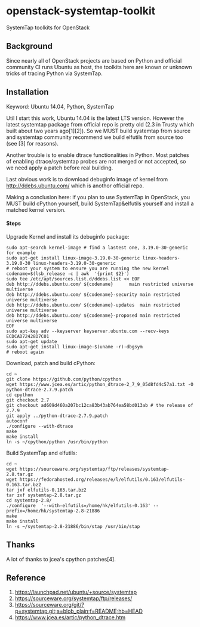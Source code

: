 # openstack-systemtap-toolkit
SystemTap toolkits for OpenStack

## Background
Since nearly all of OpenStack projects are based on Python and official community CI runs Ubuntu as host, the toolkits here are known or unknown tricks of tracing Python via SystemTap.

## Installation
Keyword: Ubuntu 14.04, Python, SystemTap

Util I start this work, Ubuntu 14.04 is the latest LTS version. However the latest systemtap package from official repo is pretty old (2.3 in Trusty which built about two years ago[1][2]). So we MUST build systemtap from source and systemtap community recommend we build elfutils from source too (see [3] for reasons).

Another trouble is to enable dtrace functionalities in Python. Most patches of enabling dtrace/systemtap probes are not merged or not accepted, so we need apply a patch before real building.

Last obvious work is to download debuginfo image of kernel from http://ddebs.ubuntu.com/ which is anothor official repo.

Making a conclusion here: if you plan to use SystemTap in OpenStack, you MUST build cPython yourself, build SystemTap&elfutils yourself and install a matched kernel version.

#### Steps
Upgrade Kernel and install its debuginfo package:

    sudo apt-search kernel-image # find a lastest one, 3.19.0-30-generic for example
    sudo apt-get install linux-image-3.19.0-30-generic linux-headers-3.19.0-30 linux-headers-3.19.0-30-generic
    # reboot your system to ensure you are running the new kernel 
    codename=$(lsb_release -c | awk  '{print $2}')
    sudo tee /etc/apt/sources.list.d/ddebs.list << EOF
    deb http://ddebs.ubuntu.com/ ${codename}      main restricted universe multiverse
    deb http://ddebs.ubuntu.com/ ${codename}-security main restricted universe multiverse
    deb http://ddebs.ubuntu.com/ ${codename}-updates  main restricted universe multiverse
    deb http://ddebs.ubuntu.com/ ${codename}-proposed main restricted universe multiverse
    EOF
    sudo apt-key adv --keyserver keyserver.ubuntu.com --recv-keys ECDCAD72428D7C01
    sudo apt-get update
    sudo apt-get install linux-image-$(uname -r)-dbgsym
    # reboot again
    
Download, patch and build cPython:

    cd ~
    git clone https://github.com/python/cpython
    wget https://www.jcea.es/artic/python_dtrace-2_7_9_05d8fd4c57a1.txt -O python-dtrace-2.7.9.patch
    cd cpython
    git checkout 2.7
    git checkout ad609d460a207bc12ca83b43ab764ea58bd013ab # the release of 2.7.9
    git apply ../python-dtrace-2.7.9.patch
    autoconf
    ./configure --with-dtrace
    make
    make install
    ln -s ~/cpython/python /usr/bin/python
    
Build SystemTap and elfutils:

    cd ~
    wget https://sourceware.org/systemtap/ftp/releases/systemtap-2.8.tar.gz
    wget https://fedorahosted.org/releases/e/l/elfutils/0.163/elfutils-0.163.tar.bz2
    tar jxf elfutils-0.163.tar.bz2
    tar zxf systemtap-2.8.tar.gz 
    cd systemtap-2.8/
    ./configure  '--with-elfutils=/home/hk/elfutils-0.163' --prefix=/home/hk/systemtap-2.8-21886
    make
    make install
    ln -s ~/systemtap-2.8-21886/bin/stap /usr/bin/stap

## Thanks
A lot of thanks to jcea's cpython patches[4].

## Reference
1. https://launchpad.net/ubuntu/+source/systemtap
2. https://sourceware.org/systemtap/ftp/releases/
3. https://sourceware.org/git/?p=systemtap.git;a=blob_plain;f=README;hb=HEAD
4. https://www.jcea.es/artic/python_dtrace.htm


